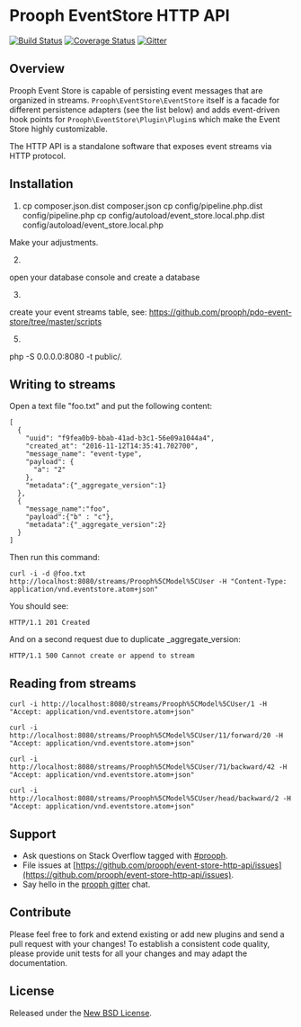 # Prooph EventStore HTTP API

[![Build Status](https://travis-ci.org/prooph/event-store-http-api.svg?branch=master)](https://travis-ci.org/prooph/event-store-http-api)
[![Coverage Status](https://coveralls.io/repos/github/prooph/event-store-http-api/badge.svg?branch=master)](https://coveralls.io/github/prooph/event-store-http-api?branch=master)
[![Gitter](https://badges.gitter.im/Join%20Chat.svg)](https://gitter.im/prooph/improoph)

## Overview

Prooph Event Store is capable of persisting event messages that are organized in streams. `Prooph\EventStore\EventStore`
itself is a facade for different persistence adapters (see the list below) and adds event-driven hook points for `Prooph\EventStore\Plugin\Plugin`s
which make the Event Store highly customizable.

The HTTP API is a standalone software that exposes event streams via HTTP protocol.

## Installation

1)
    cp composer.json.dist composer.json
    cp config/pipeline.php.dist config/pipeline.php
    cp config/autoload/event_store.local.php.dist config/autoload/event_store.local.php

Make your adjustments.

2)

open your database console and create a database

3)

create your event streams table, see: https://github.com/prooph/pdo-event-store/tree/master/scripts

5)

php -S 0.0.0.0:8080 -t public/.

## Writing to streams

Open a text file "foo.txt" and put the following content:

    [
      {
        "uuid": "f9fea0b9-bbab-41ad-b3c1-56e09a1044a4",
        "created_at": "2016-11-12T14:35:41.702700",
        "message_name": "event-type",
        "payload": {
          "a": "2"
        },
        "metadata":{"_aggregate_version":1}
      },
      {
        "message_name":"foo",
        "payload":{"b" : "c"},
        "metadata":{"_aggregate_version":2}
      }
    ]

Then run this command:

    curl -i -d @foo.txt http://localhost:8080/streams/Prooph%5CModel%5CUser -H "Content-Type: application/vnd.eventstore.atom+json"

You should see:

    HTTP/1.1 201 Created

And on a second request due to duplicate _aggregate_version:

    HTTP/1.1 500 Cannot create or append to stream

## Reading from streams

    curl -i http://localhost:8080/streams/Prooph%5CModel%5CUser/1 -H "Accept: application/vnd.eventstore.atom+json"

    curl -i http://localhost:8080/streams/Prooph%5CModel%5CUser/11/forward/20 -H "Accept: application/vnd.eventstore.atom+json"

    curl -i http://localhost:8080/streams/Prooph%5CModel%5CUser/71/backward/42 -H "Accept: application/vnd.eventstore.atom+json"

    curl -i http://localhost:8080/streams/Prooph%5CModel%5CUser/head/backward/2 -H "Accept: application/vnd.eventstore.atom+json"

## Support

- Ask questions on Stack Overflow tagged with [#prooph](https://stackoverflow.com/questions/tagged/prooph).
- File issues at [https://github.com/prooph/event-store-http-api/issues](https://github.com/prooph/event-store-http-api/issues).
- Say hello in the [prooph gitter](https://gitter.im/prooph/improoph) chat.

## Contribute

Please feel free to fork and extend existing or add new plugins and send a pull request with your changes!
To establish a consistent code quality, please provide unit tests for all your changes and may adapt the documentation.

## License

Released under the [New BSD License](LICENSE).
